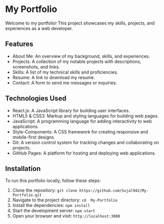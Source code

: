 # My Portfolio

Welcome to my portfolio! This project showcases my skills, projects, and experiences as a web developer.

## Features

- About Me: An overview of my background, skills, and experiences.
- Projects: A collection of my notable projects with descriptions, screenshots, and links.
- Skills: A list of my technical skills and proficiencies.
- Resume: A link to download my resume.
- Contact: A form to send me messages or inquiries.

## Technologies Used

- React.js: A JavaScript library for building user interfaces.
- HTML5 & CSS3: Markup and styling languages for building web pages.
- JavaScript: A programming language for adding interactivity to web applications.
- Style-Components: A CSS framework for creating responsive and mobile-first designs.
- Git: A version control system for tracking changes and collaborating on projects.
- GitHub Pages: A platform for hosting and deploying web applications.

## Installation

To run this portfolio locally, follow these steps:

1. Clone the repository: `git clone https://github.com/Sujal942/My-Portfolio.git`
2. Navigate to the project directory: `cd  My-Portfolio`
3. Install the dependencies: `npm install`
4. Start the development server: `npm start`
5. Open your browser and visit: `http://localhost:3000`
